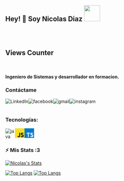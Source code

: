 ## Hey! 👋 Soy Nicolas Diaz  <img height="50" width="50" alt="" src="https://github.githubassets.com/images/mona-whisper.gif" />

<br />
<br />

## Views Counter
<img src="https://komarev.com/ghpvc/?username=nicolas1102&style=flat-square&color=blue" alt=""/>

#### Ingeniero de Sistemas y desarrollador en formacion.

### Contáctame

[<img align="left" alt="LinkedIn" src="https://img.shields.io/badge/linkedin-%230077B5.svg?&style=for-the-badge&logo=linkedin&logoColor=white" />][linkedin]
[<img align="left" alt="facebook" src="https://img.shields.io/badge/facebook-%231877F2.svg?&style=for-the-badge&logo=facebook&logoColor=white" />][facebook]
[<img align="left" alt="gmail" src="https://img.shields.io/badge/gmail-D14836?&style=for-the-badge&logo=gmail&logoColor=white" />][gmail]
[<img align="left" alt="instagram" src="https://img.shields.io/badge/instagram-D14836?&style=for-the-badge&logo=instagram&logoColor=white" />][instagram]

<br />
<br />

### Tecnologías:

[<img align="left" alt="java" width="30px" src="https://cdn.jsdelivr.net/gh/devicons/devicon/icons/java/java-original.svg" />][github]
[<img align="left" alt="js" width="30px" src="https://raw.githubusercontent.com/voodootikigod/logo.js/master/js.svg" />][github]
[<img align="left" alt="Typescript" width="30px" src="https://raw.githubusercontent.com/github/explore/80688e429a7d4ef2fca1e82350fe8e3517d3494d/topics/typescript/typescript.png" />][github]

<br />
<br />

### :zap: Mis Stats :3

[![Nicolas's Stats](https://github-readme-stats.vercel.app/api?username=nicolas1102&show_icons=true&theme=tokyonight)](https://github.com/anuraghazra/github-readme-stats)


[![Top Langs](https://github-readme-stats.vercel.app/api/top-langs/?username=nicolas1102&layout=compact&langs_count=6&count_private=true&theme=buefy&locale=es)](https://github.com/anuraghazra/github-readme-stats)
[![Top Langs](https://github-readme-stats.vercel.app/api/top-langs/?username=nicolas1102&layout=compact&theme=vision-friendly-dark)](https://github.com/anuraghazra/github-readme-stats)

[linkedin]: www.linkedin.com/in/nicolas-diaz-vargas/
[facebook]: https://www.facebook.com/nicolasdiazv1102/
[gmail]: mailto:nicolasdiazv1102@gmail.com
[github]: https://github.com/nicolas1102
[instagram]: https://www.instagram.com/_diaz_nicolas_/
